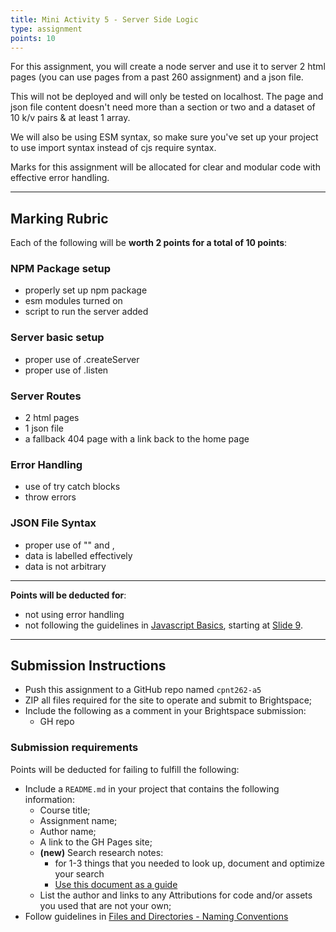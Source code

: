 ```yaml
---
title: Mini Activity 5 - Server Side Logic
type: assignment
points: 10
---
```


For this assignment, you will create a node server and use it to server 2 html pages (you can use pages from a past 260 assignment) and a json file.

This will not be deployed and will only be tested on localhost. The page and json file content doesn't need more than a section or two and a dataset of 10 k/v pairs & at least 1 array.

We will also be using ESM syntax, so make sure you've set up your project to use import syntax instead of cjs require syntax.

Marks for this assignment will be allocated for clear and modular code with effective error handling.

---

## Marking Rubric

Each of the following will be **worth 2 points for a total of 10 points**:

### NPM Package setup

- properly set up npm package
- esm modules turned on
- script to run the server added

### Server basic setup

- proper use of .createServer
- proper use of .listen

### Server Routes

- 2 html pages
- 1 json file
- a fallback 404 page with a link back to the home page

### Error Handling

- use of try catch blocks
- throw errors

### JSON File Syntax

- proper use of "" and ,
- data is labelled effectively
- data is not arbitrary

---

**Points will be deducted for**:

- not using error handling
- not following the guidelines in [Javascript Basics](https://sait-wbdv.github.io/slides/w23/cpnt-262/js-introduction.html), starting at [Slide 9](https://sait-wbdv.github.io/slides/w23/cpnt-262/js-introduction.html#/9).

---

## Submission Instructions

- Push this assignment to a GitHub repo named `cpnt262-a5`
- ZIP all files required for the site to operate and submit to Brightspace;
- Include the following as a comment in your Brightspace submission:
  - GH repo

### Submission requirements

Points will be deducted for failing to fulfill the following:

- Include a `README.md` in your project that contains the following information:
  - Course title;
  - Assignment name;
  - Author name;
  - A link to the GH Pages site;
  - **(new)** Search research notes:
    - for 1-3 things that you needed to look up, document and optimize your search
    - [Use this document as a guide](https://gist.github.com/lilyx13/4a2f49d1cdb29cfc624ef22c6ccedafe)
  - List the author and links to any Attributions for code and/or assets you used that are not your own;
- Follow guidelines in [Files and Directories - Naming Conventions](https://gist.github.com/acidtone/d77059ec1851eff266339a3df70f6984)
